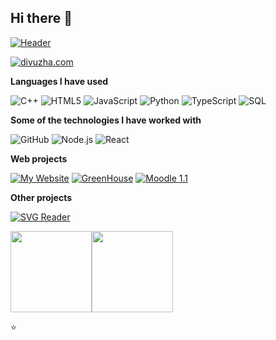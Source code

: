 ## Hi there 👋

[![Header](https://i.pinimg.com/originals/6f/04/0b/6f040b4a4db555dd98a603a81872ecdf.gif)](https://www.youtube.com/watch?v=hu8VcmkM0yI)

[![divuzha.com](https://img.shields.io/badge/-ADAMALSTON.COM-000000?style=for-the-badge&logo=react&logoColor=white)](https://www.divuzha.com/) 

**Languages I have used**

![C++](https://img.shields.io/badge/-C++-000000?style=flat&logo=C%2B%2B&logoColor=00599C)
![HTML5](https://img.shields.io/badge/-HTML5-000000?style=flat&logo=HTML5)
![JavaScript](https://img.shields.io/badge/-JavaScript-000000?style=flat&logo=javascript)
![Python](https://img.shields.io/badge/-Python-000000?style=flat&logo=python)
![TypeScript](https://img.shields.io/badge/-TypeScript-000000?style=flat&logo=typescript&logoColor=007ACC)
![SQL](https://img.shields.io/badge/-SQL-000000?style=flat&logo=MySQL)

**Some of the technologies I have worked with**

![GitHub](https://img.shields.io/badge/-GitHub-000000?style=flat&logo=github&logoColor=FFFFFF)
![Node.js](https://img.shields.io/badge/-Node.js-000000?style=flat&logo=node.js&logoColor=339933)
![React](https://img.shields.io/badge/-React-000000?style=flat&logo=React&logoColor=61DAFB)

**Web projects**

[![My Website](https://img.shields.io/badge/-🧬&nbsp;&nbsp;My&nbsp;Website-000000?style=flat)](https://github.com/divuzha/personal-portfolio-website)
[![GreenHouse](https://img.shields.io/badge/-🦠&nbsp;COVID&#8209;19&nbsp;Dashboard-000000?style=flat)](https://github.com/bald2510/22CLC08_IoT_GreenHouse_HKT)
[![Moodle 1.1](https://img.shields.io/badge/-📰&nbsp;&nbsp;Summarizer-000000?style=flat)](https://github.com/hauvanvn/Moodle1.1)

**Other projects**

[![SVG Reader](https://img.shields.io/badge/-🌈&nbsp;&nbsp;RGB&nbsp;Text&nbsp;Colorizer-000000?style=flat)](https://github.com/CISTILY/SVG_Renderer_Team-6)

<img align="" height='130px' src="https://github-readme-stats.vercel.app/api?username=adamalston&hide_title=true&show_icons=true&include_all_commits=true&line_height=21&bg_color=0,EC6C6C,FFD479,FFFC79,73FA79&theme=graywhite" /><img align="" height='130px' src="https://github-readme-stats.vercel.app/api/top-langs/?username=adamalston&hide_title=true&layout=compact&bg_color=0,73FA79,73FDFF,7A81FF&theme=graywhite" />

⭐️
